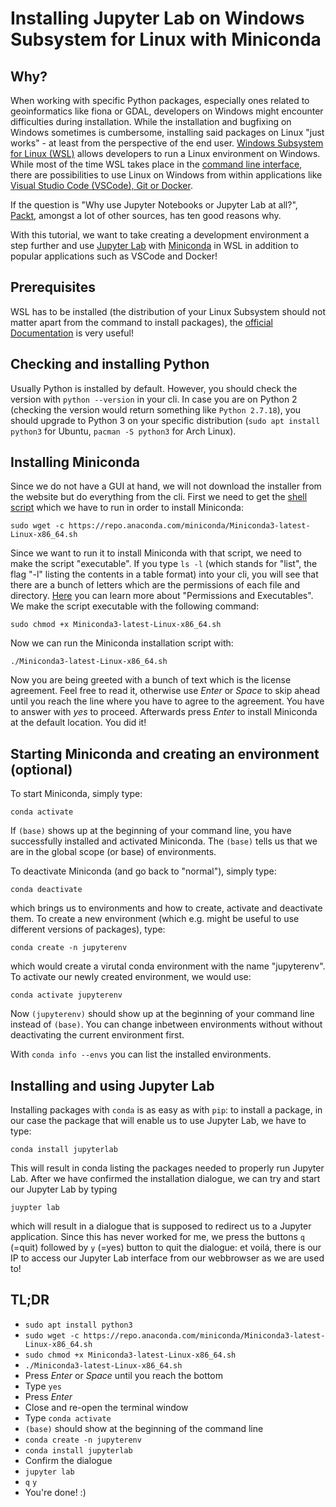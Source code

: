 # Installing Jupyter Lab on Windows Subsystem for Linux with Miniconda

## Why?
When working with specific Python packages, especially ones related to geoinformatics like fiona or GDAL, developers on Windows might encounter difficulties during installation. While the installation and bugfixing on Windows sometimes is cumbersome, installing said packages on Linux "just works" - at least from the perspective of the end user. [Windows Subsystem for Linux (WSL)](https://docs.microsoft.com/en-us/windows/wsl/about) allows developers to run a Linux environment on Windows. While most of the time WSL takes place in the [command line interface](https://en.wikipedia.org/wiki/Command-line_interface), there are possibilities to use Linux on Windows from within applications like [Visual Studio Code (VSCode), Git or Docker](https://docs.microsoft.com/en-us/windows/wsl/setup/environment).

If the question is "Why use Jupyter Notebooks or Jupyter Lab at all?", [Packt](https://hub.packtpub.com/10-reasons-data-scientists-love-jupyter-notebooks/
), amongst a lot of other sources, has ten good reasons why.

With this tutorial, we want to take creating a development environment a step further and use [Jupyter Lab](https://jupyter.org/) with [Miniconda](https://docs.conda.io/en/latest/miniconda.html) in WSL in addition to popular applications such as VSCode and Docker!


## Prerequisites
WSL has to be installed (the distribution of your Linux Subsystem should not matter apart from the command to install packages), the [official Documentation](https://docs.microsoft.com/en-us/windows/wsl/install) is very useful!


## Checking and installing Python
Usually Python is installed by default. However, you should check the version with `python --version` in your cli. In case you are on Python 2 (checking the version would return something like `Python 2.7.18`), you should upgrade to Python 3 on your specific distribution (`sudo apt install python3` for Ubuntu, `pacman -S python3` for Arch Linux).

## Installing Miniconda
Since we do not have a GUI at hand, we will not download the installer from the website but do everything from the cli. First we need to get the [shell script](https://www.howtogeek.com/67469/the-beginners-guide-to-shell-scripting-the-basics/) which we have to run in order to install Miniconda:

`sudo wget -c https://repo.anaconda.com/miniconda/Miniconda3-latest-Linux-x86_64.sh`

Since we want to run it to install Miniconda with that script, we need to make the script "executable". If you type `ls -l` (which stands for "list", the flag "-l" listing the contents in a table format) into your cli, you will see that there are a bunch of letters which are the permissions of each file and directory. [Here](https://open.oregonstate.education/computationalbiology/chapter/permissions-and-executables/) you can learn more about "Permissions and Executables". We make the script executable with the following command:

`sudo chmod +x Miniconda3-latest-Linux-x86_64.sh`

Now we can run the Miniconda installation script with:

`./Miniconda3-latest-Linux-x86_64.sh`

Now you are being greeted with a bunch of text which is the license agreement. Feel free to read it, otherwise use *Enter* or *Space* to skip ahead until you reach the line where you have to agree to the agreement. You have to answer with *yes* to proceed. Afterwards press *Enter* to install Miniconda at the default location. You did it!

## Starting Miniconda and creating an environment (optional)
To start Miniconda, simply type:

`conda activate`

If `(base)` shows up at the beginning of your command line, you have successfully installed and activated Miniconda. The `(base)` tells us that we are in the global scope (or base) of environments.

To deactivate Miniconda (and go back to "normal"), simply type:

`conda deactivate`

which brings us to environments and how to create, activate and deactivate them. To create a new environment (which e.g. might be useful to use different versions of packages), type:

`conda create -n jupyterenv`

which would create a virutal conda environment with the name "jupyterenv". To activate our newly created environment, we would use:

`conda activate jupyterenv`

Now `(jupyterenv)` should show up at the beginning of your command line instead of `(base)`. You can change inbetween environments without without deactivating the current environment first.

With `conda info --envs` you can list the installed environments.

## Installing and using Jupyter Lab
Installing packages with `conda` is as easy as with `pip`: to install a package, in our case the package that will enable us to use Jupyter Lab, we have to type:

`conda install jupyterlab`

This will result in conda listing the packages needed to properly run Jupyter Lab. After we have confirmed the installation dialogue, we can try and start our Jupyter Lab by typing

`juypter lab`

which will result in a dialogue that is supposed to redirect us to a Jupyter application. Since this has never worked for me, we press the buttons `q` (=quit) followed by `y` (=yes) button to quit the dialogue: et voilá, there is our IP to access our Jupyter Lab interface from our webbrowser as we are used to!



## TL;DR
* `sudo apt install python3`
* `sudo wget -c https://repo.anaconda.com/miniconda/Miniconda3-latest-Linux-x86_64.sh`
* `sudo chmod +x Miniconda3-latest-Linux-x86_64.sh`
* `./Miniconda3-latest-Linux-x86_64.sh`
* Press *Enter* or *Space* until you reach the bottom
* Type `yes`
* Press *Enter*
* Close and re-open the terminal window
* Type `conda activate`
* `(base)` should show at the beginning of the command line
* `conda create -n jupyterenv`
* `conda install jupyterlab`
* Confirm the dialogue
* `jupyter lab`
* `q` `y`
* You're done! :)
